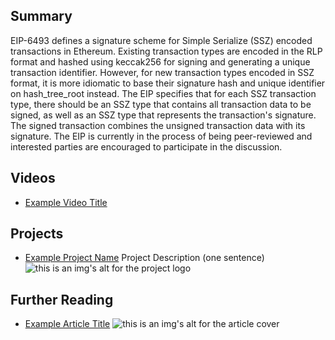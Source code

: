 ## Summary

EIP-6493 defines a signature scheme for Simple Serialize (SSZ) encoded transactions in Ethereum. Existing transaction types are encoded in the RLP format and hashed using keccak256 for signing and generating a unique transaction identifier. However, for new transaction types encoded in SSZ format, it is more idiomatic to base their signature hash and unique identifier on hash_tree_root instead. The EIP specifies that for each SSZ transaction type, there should be an SSZ type that contains all transaction data to be signed, as well as an SSZ type that represents the transaction's signature. The signed transaction combines the unsigned transaction data with its signature. The EIP is currently in the process of being peer-reviewed and interested parties are encouraged to participate in the discussion.

## Videos

- [Example Video Title](https://www.youtube.com/watch?v=TDGq4aeevgY)

## Projects

- [Example Project Name](https://xxxx.xxx/xxxxx) Project Description (one sentence) ![this is an img's alt for the project logo](https://xxxx.xxx/project-logo.xxx)

## Further Reading

- [Example Article Title](https://xxxx.xxx/xxxxx) ![this is an img's alt for the article cover](https://xxxx.xxx/article-cover.xxx)
